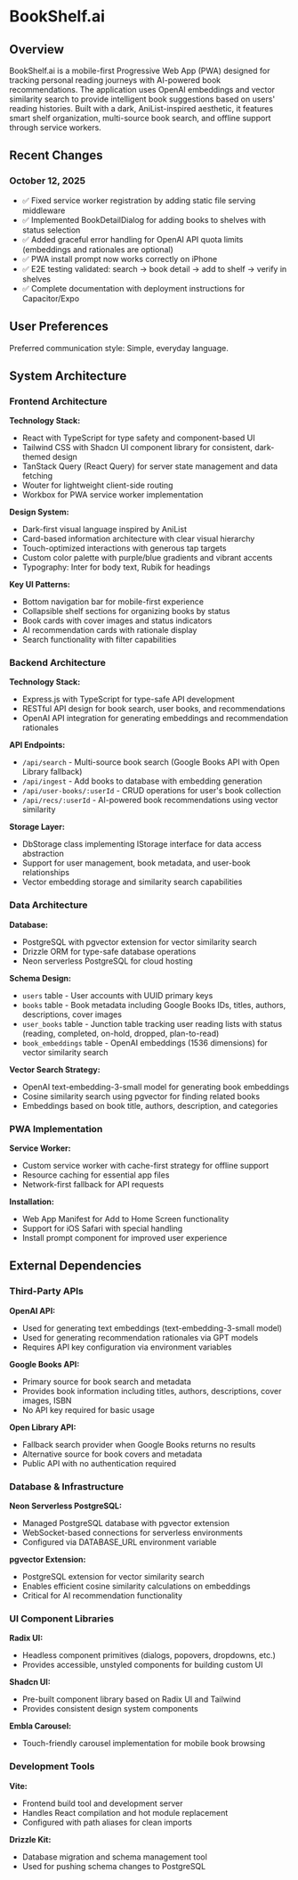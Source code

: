 # BookShelf.ai

## Overview

BookShelf.ai is a mobile-first Progressive Web App (PWA) designed for tracking personal reading journeys with AI-powered book recommendations. The application uses OpenAI embeddings and vector similarity search to provide intelligent book suggestions based on users' reading histories. Built with a dark, AniList-inspired aesthetic, it features smart shelf organization, multi-source book search, and offline support through service workers.

## Recent Changes

### October 12, 2025
- ✅ Fixed service worker registration by adding static file serving middleware
- ✅ Implemented BookDetailDialog for adding books to shelves with status selection
- ✅ Added graceful error handling for OpenAI API quota limits (embeddings and rationales are optional)
- ✅ PWA install prompt now works correctly on iPhone
- ✅ E2E testing validated: search → book detail → add to shelf → verify in shelves
- ✅ Complete documentation with deployment instructions for Capacitor/Expo

## User Preferences

Preferred communication style: Simple, everyday language.

## System Architecture

### Frontend Architecture

**Technology Stack:**
- React with TypeScript for type safety and component-based UI
- Tailwind CSS with Shadcn UI component library for consistent, dark-themed design
- TanStack Query (React Query) for server state management and data fetching
- Wouter for lightweight client-side routing
- Workbox for PWA service worker implementation

**Design System:**
- Dark-first visual language inspired by AniList
- Card-based information architecture with clear visual hierarchy
- Touch-optimized interactions with generous tap targets
- Custom color palette with purple/blue gradients and vibrant accents
- Typography: Inter for body text, Rubik for headings

**Key UI Patterns:**
- Bottom navigation bar for mobile-first experience
- Collapsible shelf sections for organizing books by status
- Book cards with cover images and status indicators
- AI recommendation cards with rationale display
- Search functionality with filter capabilities

### Backend Architecture

**Technology Stack:**
- Express.js with TypeScript for type-safe API development
- RESTful API design for book search, user books, and recommendations
- OpenAI API integration for generating embeddings and recommendation rationales

**API Endpoints:**
- `/api/search` - Multi-source book search (Google Books API with Open Library fallback)
- `/api/ingest` - Add books to database with embedding generation
- `/api/user-books/:userId` - CRUD operations for user's book collection
- `/api/recs/:userId` - AI-powered book recommendations using vector similarity

**Storage Layer:**
- DbStorage class implementing IStorage interface for data access abstraction
- Support for user management, book metadata, and user-book relationships
- Vector embedding storage and similarity search capabilities

### Data Architecture

**Database:**
- PostgreSQL with pgvector extension for vector similarity search
- Drizzle ORM for type-safe database operations
- Neon serverless PostgreSQL for cloud hosting

**Schema Design:**
- `users` table - User accounts with UUID primary keys
- `books` table - Book metadata including Google Books IDs, titles, authors, descriptions, cover images
- `user_books` table - Junction table tracking user reading lists with status (reading, completed, on-hold, dropped, plan-to-read)
- `book_embeddings` table - OpenAI embeddings (1536 dimensions) for vector similarity search

**Vector Search Strategy:**
- OpenAI text-embedding-3-small model for generating book embeddings
- Cosine similarity search using pgvector for finding related books
- Embeddings based on book title, authors, description, and categories

### PWA Implementation

**Service Worker:**
- Custom service worker with cache-first strategy for offline support
- Resource caching for essential app files
- Network-first fallback for API requests

**Installation:**
- Web App Manifest for Add to Home Screen functionality
- Support for iOS Safari with special handling
- Install prompt component for improved user experience

## External Dependencies

### Third-Party APIs

**OpenAI API:**
- Used for generating text embeddings (text-embedding-3-small model)
- Used for generating recommendation rationales via GPT models
- Requires API key configuration via environment variables

**Google Books API:**
- Primary source for book search and metadata
- Provides book information including titles, authors, descriptions, cover images, ISBN
- No API key required for basic usage

**Open Library API:**
- Fallback search provider when Google Books returns no results
- Alternative source for book covers and metadata
- Public API with no authentication required

### Database & Infrastructure

**Neon Serverless PostgreSQL:**
- Managed PostgreSQL database with pgvector extension
- WebSocket-based connections for serverless environments
- Configured via DATABASE_URL environment variable

**pgvector Extension:**
- PostgreSQL extension for vector similarity search
- Enables efficient cosine similarity calculations on embeddings
- Critical for AI recommendation functionality

### UI Component Libraries

**Radix UI:**
- Headless component primitives (dialogs, popovers, dropdowns, etc.)
- Provides accessible, unstyled components for building custom UI

**Shadcn UI:**
- Pre-built component library based on Radix UI and Tailwind
- Provides consistent design system components

**Embla Carousel:**
- Touch-friendly carousel implementation for mobile book browsing

### Development Tools

**Vite:**
- Frontend build tool and development server
- Handles React compilation and hot module replacement
- Configured with path aliases for clean imports

**Drizzle Kit:**
- Database migration and schema management tool
- Used for pushing schema changes to PostgreSQL